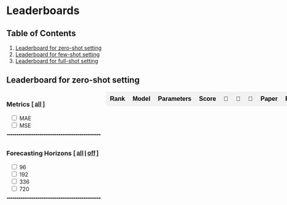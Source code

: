 # Leaderboards


<script src="https://cdnjs.cloudflare.com/ajax/libs/PapaParse/5.3.0/papaparse.min.js"></script>


## Table of Contents

1. [Leaderboard for zero-shot setting](#Leaderboard-for-zero-shot-setting)
1. [Leaderboard for few-shot setting](#Leaderboard-for-few-shot-setting)
1. [Leaderboard for full-shot setting](#Leaderboard-for-full-shot-setting)

## Leaderboard for zero-shot setting

<div class="main-container" id="main-container-zero">
  <div class="checkbox-wrapper">
    <div class="checkbox-container" id="dataset-container-mul-type-zero">
    </div>
    <div class="checkbox-container" id="dataset-container-mul-up-zero">
      <div class="category" style="margin-bottom:0px">
        <h3>
          <input type="checkbox" id="select-all-Metrics-zero" style='display:none' onchange="toggleCategory('Metrics','zero', this.checked)">
          Metrics
          <b style="font: 16px 'Microsoft YaHei', Verdana, sans-serif; font-weight:bold"> [<a href="javascript:void(0);" onclick="toggleCategory('Metrics','zero', true)" style="padding:0 3px">all</a>]</b>
        </h3>
        <div class="checkbox-wrapper1">
          <div class="checkbox-item">
            <input type="checkbox" id="Metrics-zero/MAE" onchange="handleChildCheckboxChange(event)" class="checkbox-Metrics-zero">
            <label>MAE</label>
          </div>
          <div class="checkbox-item">
            <input type="checkbox" id="Metrics-zero/MSE" onchange="handleChildCheckboxChange(event)" class="checkbox-Metrics-zero">
            <label>MSE</label>
          </div>
        </div>
      </div>
    </div>
    <div style='width:95%'>
      <hr style="border:1px dashed #ddd">
    </div>
    <div class="category" style="margin-bottom:0px">
            <h3>
              <input type="checkbox" id="select-all-Horizons-zero" style='display:none' onchange="toggleCategory('Horizons', this.checked)">
              Forecasting Horizons
              <b style="font: 16px 'Microsoft YaHei', Verdana, sans-serif; font-weight:bold"> [<a href="javascript:void(0);" onclick="toggleCategory('Horizons','zero', true)" style="padding:0 3px">all</a>|<a href="javascript:void(0);" onclick="toggleCategory('Horizons','zero', false)" style="padding:0 3px">off</a>]</b>
            </h3>
            <div class="checkbox-wrapper2" style='grid-template-columns: 1.5fr;'>
              <div class="checkbox-item">
                <input type="checkbox" id="Horizons-zero/96" onchange="handleChildCheckboxChange(event)" class="checkbox-Horizons-zero">
                <label for="Horizons/96">96</label>
              </div>
              <div class="checkbox-item">
                <input type="checkbox" id="Horizons-zero/192" onchange="handleChildCheckboxChange(event)" class="checkbox-Horizons-zero">
                <label for="Horizons/192">192</label>
              </div>
              <div class="checkbox-item">
                <input type="checkbox" id="Horizons-zero/336" onchange="handleChildCheckboxChange(event)" class="checkbox-Horizons-zero">
                <label for="Horizons/336">336</label>
              </div>
              <div class="checkbox-item">
                <input type="checkbox" id="Horizons-zero/720" onchange="handleChildCheckboxChange(event)" class="checkbox-Horizons-zero">
                <label for="Horizons/720">720</label>
              </div>
            </div>
          </div>
    <div style='width:95%'>
      <hr style="border:1px dashed #ddd">
    </div>
    <!-- <div style='width:95%'>
      <hr style="border:1px dashed #ddd">
    </div> -->
  </div>
  <div class='right' style="width: 100%;padding: 0px;">
    <div style="width:100%;margin-top: 0;" class="table-container" id='table-container-mul'>
      <table id="zero" class="my-table2">
        <thead>
          <tr>
            <th>Rank</th>
            <th>Model</th>
            <th>Parameters</th>
            <th>Score</th>
            <th>🥇</th>
            <th>🥈</th>
            <th>🥉</th>
            <th>Paper</th>
            <th>Publication</th>
            <th>Year</th>
          </tr>
        </thead>
        <tbody>
        </tbody>
      </table>
    </div>
    <div style="margin-top:70px;">
      <div  id="dataset-container-mul-down">
        <!-- <div class="checkbox-container1" id="dataset-container-mul-down"> -->
        </div>
        <!-- <div style='width:50%'>
          <hr style="border:1px dashed #ddd">
        </div> -->
      </div>
  </div>
</div>
    <div id='all-zero' style='margin-top:-70px'>
      <div class='checkbox-container'>
        <div class="all-checkbox">
          <input type="checkbox" id="select-all" onclick="toggleSelectAll(this.checked,'zero')" style="display:none">
          <label for="select-all">
            <h3 style="white-space:nowrap">Datasets
              <b style="font: 16px 'Microsoft YaHei', Verdana, sans-serif; font-weight:bold"> [<a href="javascript:void(0);" onclick="toggleSelectAll(true,'zero')" style="padding:0 3px">all</a>|<a href="javascript:void(0);" onclick="toggleSelectAll(false,'zero')" style="padding:0 3px">off</a>]</b>
            </h3>
          </label>
        </div>
      </div>
      <div class="checkbox-container" id="dataset-container-zero" style=' gap:3px; margin-top: -10px;padding-right:0px;grid-template-columns: 1fr 1fr 1fr 1fr 1fr;'></div>
    </div>
<div class="" id="dataset-container-mul-down1">
          <div class="category" style="margin-bottom:0px">
            <h3>
              <input type="checkbox" id="select-all-Score-zero" style='display:none' onchange="toggleCategory('Score','zero', this.checked)">
              Score
            </h3>
            <div class="checkbox-wrapper3" style=' display: flex;gap:10px;'>
              <div class="checkbox-item">
                <input type="radio" id="Score-zero/1" value="Score/1" onchange="handleChildCheckboxChange(event)" class="checkbox-Score-zero">
                <label for="Score/1">🥇</label>
              </div>
              <div class="checkbox-item">
                <input type="radio" id="Score-zero/2" value="Score/2" onchange="handleChildCheckboxChange(event)" class="checkbox-Score-zero">
                <label for="Score/2">🥇 + 🥈 + 🥉</label>
              </div>
              <div class="checkbox-item" style="flex-wrap:nowrap;">
                <input type="radio" id="Score-zero/3" value="Score/3" onchange="handleChildCheckboxChange(event)" class="checkbox-Score-zero">
                <label for="Score/3">
                <input type="number" id="score-zero/3/1" name="score/3/1" value="3" oninput="validateInput(this)"> × 🥇 + 
                <input type="number" id="score-zero/3/2" name="score/3/2" value="2" oninput="validateInput(this)"> × 🥈 + 
                <input type="number" id="score-zero/3/3" name="score/3/3" value="1" oninput="validateInput(this)"> × 🥉</label>
              </div>
            </div>
          </div>
        </div>
<div style="height:30px"></div>

### Rules:
- Specific models require training on data of each specific scenario, and most LLM-based models need fine-tuning of either the LLM backbones or some additional components to adapt to down-stream datasets. Thus, in zero-short evaluation, we focus on time series pre-trained models that are capable of performing zero-shot forecasting.

- For time series foundation models, we consider 14 datasets and 2 error metrics, i.e., MAE and MSE. For each dataset, we consider 4 forecasting horizons. We directly use the test set for evaluation ([click here](../../datasets/#Multivariate-time-series) for details), [click here](./#Zero-shot-setting-results) to see the detailed results, [click here](./zero.csv) to download detailed evaluation results for each of the 14 multivariate time series.

- For each forecasting algorithm, we count the number of times that the algorithm receives the gold, silver, and bronze medals, i.e., having the lowest, 2nd lowest, and 3rd lowest errors, shown as 🥇, 🥈, and 🥉, respectively. 

- We provide three different types of scores for ranking the forecasting algorithms. First, the scores equal to the numbers of gold medals. Second, the scores are the sum of the numbers of gold, silver, and bronze medals. Third, the scores are the weighted sum of the gold, silver, and bronze medals, where the weights can be customized. The larger the score, the higher the ranking.


## Zero-shot setting results

<div class="main-container">
  <div style="width:100%;overflow-y:auto;height:800px" class="table-container">
    <table id="display-zero" class="my-table2">
      <thead>
      </thead>
      <tbody>
      </tbody>
    </table>
  </div>
</div>
MOIRAI flattens all channels into a single dimension for patching, thus limiting its use when dealing with datasets with many channels. MOIRAI fails to work on Traffic (862 channels) and Wike2000 (2000 channels), which is shown with -.

<div style="height:30px"></div>

## Leaderboard for few-shot setting

<div class="main-container" id="main-container-few">
  <div class="checkbox-wrapper">
    <div class="checkbox-container" id="dataset-container-mul-type-few">
      <div class="category" style="margin-bottom:0px;width: 241px;">
        <h3>
          <input type="checkbox" id="select-all-type-few" style='display:none' onchange="toggleCategory('Type','few', this.checked)">
          Model Type
          <b style="font: 16px 'Microsoft YaHei', Verdana, sans-serif; font-weight:bold"> [<a href="javascript:void(0);" onclick="toggleCategory('Type','few', true)" style="padding:0 3px">all</a>]</b>
        </h3>
        <div class="checkbox-wrapper1">
          <div class="checkbox-item">
            <input type="checkbox" id="Type-few/Pretrain-Model" onchange="handleChildCheckboxChange(event)" class="checkbox-Type-few">
            <label >TS Pretrain Model</label>
          </div>
          <div class="checkbox-item">
            <input type="checkbox" id="Type-few/LLM-Based-Model" onchange="handleChildCheckboxChange(event)" class="checkbox-Type-few">
            <label >LLM Based Model</label>
          </div>
          <div class="checkbox-item">
            <input type="checkbox" id="Type-few/Specific-Model" onchange="handleChildCheckboxChange(event)" class="checkbox-Type-few">
            <label >Specific Model</label>
          </div>
        </div>
      </div>
    </div>
     <div style='width:95%'>
      <hr style="border:1px dashed #ddd">
    </div>
    <div class="checkbox-container" id="dataset-container-mul-up-few">
      <div class="category" style="margin-bottom:0px">
        <h3>
          <input type="checkbox" id="select-all-Metrics-few" style='display:none' onchange="toggleCategory('Metrics','few', this.checked)">
          Metrics
          <b style="font: 16px 'Microsoft YaHei', Verdana, sans-serif; font-weight:bold"> [<a href="javascript:void(0);" onclick="toggleCategory('Metrics','few', true)" style="padding:0 3px">all</a>]</b>
        </h3>
        <div class="checkbox-wrapper1">
          <div class="checkbox-item">
            <input type="checkbox" id="Metrics-few/MAE" onchange="handleChildCheckboxChange(event)" class="checkbox-Metrics-few">
            <label>MAE</label>
          </div>
          <div class="checkbox-item">
            <input type="checkbox" id="Metrics-few/MSE" onchange="handleChildCheckboxChange(event)" class="checkbox-Metrics-few">
            <label>MSE</label>
          </div>
        </div>
      </div>
    </div>
    <div style='width:95%'>
      <hr style="border:1px dashed #ddd">
    </div>
    <div id='all-few'>
      <div class='checkbox-container'>
        <div class="all-checkbox">
          <input type="checkbox" id="select-all" onclick="toggleSelectAll(this.checked,'few')" style="display:none">
          <label for="select-all">
            <h3 style="white-space:nowrap">Datasets
              <b style="font: 16px 'Microsoft YaHei', Verdana, sans-serif; font-weight:bold"> [<a href="javascript:void(0);" onclick="toggleSelectAll(true,'few')" style="padding:0 3px">all</a>|<a href="javascript:void(0);" onclick="toggleSelectAll(false,'few')" style="padding:0 3px">off</a>]</b>
            </h3>
          </label>
        </div>
      </div>
      <div class="checkbox-container" id="dataset-container-few"></div>
    </div>
    <div style='width:95%'>
      <hr style="border:1px dashed #ddd">
    </div>
    <div class="checkbox-container1" id="dataset-container-mul-down">
      <div class="category" style="margin-bottom:0px">
        <h3>
          <input type="checkbox" id="select-all-Horizons-few" style='display:none' onchange="toggleCategory('Horizons', this.checked)">
          Forecasting Horizons
          <b style="font: 16px 'Microsoft YaHei', Verdana, sans-serif; font-weight:bold"> [<a href="javascript:void(0);" onclick="toggleCategory('Horizons','few', true)" style="padding:0 3px">all</a>|<a href="javascript:void(0);" onclick="toggleCategory('Horizons','few', false)" style="padding:0 3px">off</a>]</b>
        </h3>
        <div class="checkbox-wrapper2">
          <div class="checkbox-item">
            <input type="checkbox" id="Horizons-few/96" onchange="handleChildCheckboxChange(event)" class="checkbox-Horizons-few">
            <label for="Horizons/96">96</label>
          </div>
          <div class="checkbox-item">
            <input type="checkbox" id="Horizons-few/192" onchange="handleChildCheckboxChange(event)" class="checkbox-Horizons-few">
            <label for="Horizons/192">192</label>
          </div>
          <div class="checkbox-item">
            <input type="checkbox" id="Horizons-few/336" onchange="handleChildCheckboxChange(event)" class="checkbox-Horizons-few">
            <label for="Horizons/336">336</label>
          </div>
          <div class="checkbox-item">
            <input type="checkbox" id="Horizons-few/720" onchange="handleChildCheckboxChange(event)" class="checkbox-Horizons-few">
            <label for="Horizons/720">720</label>
          </div>
        </div>
      </div>
    </div>
    <div style='width:95%'>
      <hr style="border:1px dashed #ddd">
    </div>
    <div class="checkbox-container1" id="dataset-container-mul-down1">
      <div class="category" style="margin-bottom:0px">
        <h3>
          <input type="checkbox" id="select-all-Score-few" style='display:none' onchange="toggleCategory('Score','few', this.checked)">
          Score
        </h3>
        <div class="checkbox-wrapper3">
          <div class="checkbox-item">
            <input type="radio" id="Score-few/1" value="Score/1" onchange="handleChildCheckboxChange(event)" class="checkbox-Score-few">
            <label for="Score/1">🥇</label>
          </div>
          <div class="checkbox-item">
            <input type="radio" id="Score-few/2" value="Score/2" onchange="handleChildCheckboxChange(event)" class="checkbox-Score-few">
            <label for="Score/2">🥇 + 🥈 + 🥉</label>
          </div>
          <div class="checkbox-item" style="flex-wrap:nowrap;">
            <input type="radio" id="Score-few/3" value="Score/3" onchange="handleChildCheckboxChange(event)" class="checkbox-Score-few">
            <label for="Score/3">
            <input type="number" id="score-few/3/1" name="score/3/1" value="3" oninput="validateInput(this)"> × 🥇 + 
            <input type="number" id="score-few/3/2" name="score/3/2" value="2" oninput="validateInput(this)"> × 🥈 + 
            <input type="number" id="score-few/3/3" name="score/3/3" value="1" oninput="validateInput(this)"> × 🥉</label>
          </div>
        </div>
      </div>
    </div>
  </div>
  <div style="width:100%;margin-top: 0;" class="table-container" id='table-container-mul'>
    <table id="few" class="my-table2">
      <thead>
        <tr>
          <th>Rank</th>
          <th>Model</th>
          <th>Parameters</th>
          <th>Score</th>
          <th>🥇</th>
          <th>🥈</th>
          <th>🥉</th>
          <th>Paper</th>
          <th>Publication</th>
          <th>Year</th>
        </tr>
      </thead>
      <tbody>
      </tbody>
    </table>
  </div>
</div>


### Rules:

- For short-term time series datasets like ILI, the sample size under the 5% sampling condition is insufficient to support fine-tuning of the foundation model. Therefore, we only conduct tests on long-term time series datasets. 

- For time series foundation models, we consider 10 datasets and 2 error metrics, i.e., MAE and MSE. For each dataset, we consider 4 forecasting horizons. We default to uniformly sampling 5% of the samples from the training set for model fine-tuning and evaluation on test set. [Click here](./#Few-shot-setting-results) to see the detailed results, [click here](./few.csv) to download detailed evaluation results for each of the 10 multivariate time series.

- For each forecasting algorithm, we count the number of times that the algorithm receives the gold, silver, and bronze medals, i.e., having the lowest, 2nd lowest, and 3rd lowest errors, shown as 🥇, 🥈, and 🥉, respectively. 

- We provide three different types of scores for ranking the forecasting algorithms. First, the scores equal to the numbers of gold medals. Second, the scores are the sum of the numbers of gold, silver, and bronze medals. Third, the scores are the weighted sum of the gold, silver, and bronze medals, where the weights can be customized. The larger the score, the higher the ranking.

## Few-shot setting results

<div class="main-container">
  <div style="width:100%;overflow-y:auto;height:800px" class="table-container">
    <table id="display-few" class="my-table2">
      <thead>
      </thead>
      <tbody>
      </tbody>
    </table>
  </div>
</div>
The maximum training duration was constrained to a maximum of 5 hours. Models that exceeded this threshold are represented with –.

<div style="height:30px"></div>

## Leaderboard for full-shot setting

<div class="main-container" id="main-container-full">
  <div class="checkbox-wrapper">
    <div class="checkbox-container" id="dataset-container-mul-type-full">
      <div class="category" style="margin-bottom:0px;width: 241px;">
        <h3>
          <input type="checkbox" id="select-all-type-full" style='display:none' onchange="toggleCategory('Type','full', this.checked)">
          Model Type
          <b style="font: 16px 'Microsoft YaHei', Verdana, sans-serif; font-weight:bold"> [<a href="javascript:void(0);" onclick="toggleCategory('Type','full', true)" style="padding:0 3px">all</a>]</b>
        </h3>
        <div class="checkbox-wrapper1">
          <div class="checkbox-item">
            <input type="checkbox" id="Type-full/Pretrain-Model" onchange="handleChildCheckboxChange(event)" class="checkbox-Type-full">
            <label >TS Pretrain Model</label>
          </div>
          <div class="checkbox-item">
            <input type="checkbox" id="Type-full/LLM-Based-Model" onchange="handleChildCheckboxChange(event)" class="checkbox-Type-full">
            <label >LLM Based Model</label>
          </div>
          <div class="checkbox-item">
            <input type="checkbox" id="Type-full/Specific-Model" onchange="handleChildCheckboxChange(event)" class="checkbox-Type-full">
            <label >Specific Model</label>
          </div>
        </div>
      </div>
    </div>
     <div style='width:95%'>
      <hr style="border:1px dashed #ddd">
    </div>
    <div class="checkbox-container" id="dataset-container-mul-up-full">
      <div class="category" style="margin-bottom:0px">
        <h3>
          <input type="checkbox" id="select-all-Metrics-full" style='display:none' onchange="toggleCategory('Metrics','full', this.checked)">
          Metrics
          <b style="font: 16px 'Microsoft YaHei', Verdana, sans-serif; font-weight:bold"> [<a href="javascript:void(0);" onclick="toggleCategory('Metrics','full', true)" style="padding:0 3px">all</a>]</b>
        </h3>
        <div class="checkbox-wrapper1">
          <div class="checkbox-item">
            <input type="checkbox" id="Metrics-full/MAE" onchange="handleChildCheckboxChange(event)" class="checkbox-Metrics-full">
            <label>MAE</label>
          </div>
          <div class="checkbox-item">
            <input type="checkbox" id="Metrics-full/MSE" onchange="handleChildCheckboxChange(event)" class="checkbox-Metrics-full">
            <label>MSE</label>
          </div>
        </div>
      </div>
    </div>
    <div style='width:95%'>
      <hr style="border:1px dashed #ddd">
    </div>
    <div id='all-full'>
      <div class='checkbox-container'>
        <div class="all-checkbox">
          <input type="checkbox" id="select-all" onclick="toggleSelectAll(this.checked,'full')" style="display:none">
          <label for="select-all">
            <h3 style="white-space:nowrap">Datasets
              <b style="font: 16px 'Microsoft YaHei', Verdana, sans-serif; font-weight:bold"> [<a href="javascript:void(0);" onclick="toggleSelectAll(true,'full')" style="padding:0 3px">all</a>|<a href="javascript:void(0);" onclick="toggleSelectAll(false,'full')" style="padding:0 3px">off</a>]</b>
            </h3>
          </label>
        </div>
      </div>
      <div class="checkbox-container" id="dataset-container-full"></div>
    </div>
    <div style='width:95%'>
      <hr style="border:1px dashed #ddd">
    </div>
    <div class="checkbox-container1" id="dataset-container-mul-down">
      <div class="category" style="margin-bottom:0px">
        <h3>
          <input type="checkbox" id="select-all-Horizons-full" style='display:none' onchange="toggleCategory('Horizons', this.checked)">
          Forecasting Horizons
          <b style="font: 16px 'Microsoft YaHei', Verdana, sans-serif; font-weight:bold"> [<a href="javascript:void(0);" onclick="toggleCategory('Horizons','full', true)" style="padding:0 3px">all</a>|<a href="javascript:void(0);" onclick="toggleCategory('Horizons','full', false)" style="padding:0 3px">off</a>]</b>
        </h3>
        <div class="checkbox-wrapper2">
          <div class="checkbox-item">
            <input type="checkbox" id="Horizons-full/96" onchange="handleChildCheckboxChange(event)" class="checkbox-Horizons-full">
            <label for="Horizons/96">96</label>
          </div>
          <div class="checkbox-item">
            <input type="checkbox" id="Horizons-full/192" onchange="handleChildCheckboxChange(event)" class="checkbox-Horizons-full">
            <label for="Horizons/192">192</label>
          </div>
          <div class="checkbox-item">
            <input type="checkbox" id="Horizons-full/336" onchange="handleChildCheckboxChange(event)" class="checkbox-Horizons-full">
            <label for="Horizons/336">336</label>
          </div>
          <div class="checkbox-item">
            <input type="checkbox" id="Horizons-full/720" onchange="handleChildCheckboxChange(event)" class="checkbox-Horizons-full">
            <label for="Horizons/720">720</label>
          </div>
        </div>
      </div>
    </div>
    <div style='width:95%'>
      <hr style="border:1px dashed #ddd">
    </div>
    <div class="checkbox-container1" id="dataset-container-mul-down1">
      <div class="category" style="margin-bottom:0px">
        <h3>
          <input type="checkbox" id="select-all-Score-full" style='display:none' onchange="toggleCategory('Score','full', this.checked)">
          Score
        </h3>
        <div class="checkbox-wrapper3">
          <div class="checkbox-item">
            <input type="radio" id="Score-full/1" value="Score/1" onchange="handleChildCheckboxChange(event)" class="checkbox-Score-full">
            <label for="Score/1">🥇</label>
          </div>
          <div class="checkbox-item">
            <input type="radio" id="Score-full/2" value="Score/2" onchange="handleChildCheckboxChange(event)" class="checkbox-Score-full">
            <label for="Score/2">🥇 + 🥈 + 🥉</label>
          </div>
          <div class="checkbox-item" style="flex-wrap:nowrap;">
            <input type="radio" id="Score-full/3" value="Score/3" onchange="handleChildCheckboxChange(event)" class="checkbox-Score-full">
            <label for="Score/3">
            <input type="number" id="score-full/3/1" name="score/3/1" value="3" oninput="validateInput(this)"> × 🥇 + 
            <input type="number" id="score-full/3/2" name="score/3/2" value="2" oninput="validateInput(this)"> × 🥈 + 
            <input type="number" id="score-full/3/3" name="score/3/3" value="1" oninput="validateInput(this)"> × 🥉</label>
          </div>
        </div>
      </div>
    </div>
  </div>

  <div style="width:100%;margin-top: 0;" class="table-container" id='table-container-mul'>
    <table id="full" class="my-table2">
      <thead>
        <tr>
          <th>Rank</th>
          <th>Model</th>
          <th>Parameters</th>
          <th>Score</th>
          <th>🥇</th>
          <th>🥈</th>
          <th>🥉</th>
          <th>Paper</th>
          <th>Publication</th>
          <th>Year</th>
        </tr>
      </thead>
      <tbody>
      </tbody>
    </table>
  </div>
</div>

<div style="height:20px"></div>

### Rules:

- Since full-shot training on some foundation models may take substantially long time, which violates the original intention of the foundation models, we only select several representative foundation models that are more efficient in training in the full-shot setting. 

- For time series foundation models, we consider 6 datasets and 2 error metrics, i.e., MAE and MSE. For each dataset, we consider 4 forecasting horizons. [Click here](./#Full-shot-setting-results) to see the detailed results, [click here](./full.csv) to download detailed evaluation results for each of the 6 multivariate time series.

- For each forecasting algorithm, we count the number of times that the algorithm receives the gold, silver, and bronze medals, i.e., having the lowest, 2nd lowest, and 3rd lowest errors, shown as 🥇, 🥈, and 🥉, respectively. 

- We provide three different types of scores for ranking the forecasting algorithms. First, the scores equal to the numbers of gold medals. Second, the scores are the sum of the numbers of gold, silver, and bronze medals. Third, the scores are the weighted sum of the gold, silver, and bronze medals, where the weights can be customized. The larger the score, the higher the ranking.

## Full-shot setting results

<div class="main-container">
  <div style="width:100%;overflow-y:auto;height:800px" class="table-container">
    <table id="display-full" class="my-table2">
      <thead>
      </thead>
      <tbody>
      </tbody>
    </table>
  </div>
</div>

<script>

model_type = {'Pretrain-Model':['TimesFM','Timer','UniTS','TTM','MOIRAI','ROSE','Moment'],
              'LLM-Based-Model':['GPT4TS',	'UniTime',	'S2IPLLM',	'TimeLLM'],
              'Specific-Model':['PatchTST','Dlinear','FITS','iTransformer','FedFormer','TimesNet','TimeMixer']}

all_data = {'zero':{'method':{},'dataset':[],'metric':[],'result':{}},
'few':{'method':{},'dataset':[],'metric':[],'result':{}},
'full':{'method':{},'dataset':[],'metric':[],'result':{}}}

settings = ['zero','few','full']

settings.forEach( setting =>{

  fetch(`./${setting}.csv`)
    .then(response => response.text())
    .then(text => Papa.parse(text, {
        header: true,
        dynamicTyping: true,
        complete:function(results){
            for (let i1 = 1; i1 < 4; i1++) {
                const scoreBox = document.getElementById(`Score-${setting}/${i1}`);
                scoreBox.checked = false;
            }
            button = document.getElementById(`Score-${setting}/1`);
            button.checked=true
            phraseInputTable(results.data, setting)
            toggleCategory('Metrics',setting, true,false)
            toggleCategory('Type',setting, true,false)
            toggleCategory('Horizons',setting, true,false)
            // 设置评分选项
            toggleSelectAll(true,setting)
            display(setting)
        } 
    }));

})

function display(setting){
    table = `display-${setting}`;
    const tableHeadr = document.getElementById(table).getElementsByTagName('thead')[0];
    const tableBody = document.getElementById(table).getElementsByTagName('tbody')[0];
    const rowHeadr1 = document.createElement('tr');
    const rowHeadr2 = document.createElement('tr');
    const rowHeadr3 = document.createElement('tr');

    result = Object.values(all_data[setting]['result'])
    result.sort((a,b)=>{
      if(a['Dataset-Quantity-metrics'].split('-')[0] != b['Dataset-Quantity-metrics'].split('-')[0])
        return a<b

      if(a['Dataset-Quantity-metrics'].split('-')[1] == b['Dataset-Quantity-metrics'].split('-')[1])
        return a<b

      return Number(a['Dataset-Quantity-metrics'].split('-')[1]) > Number(b['Dataset-Quantity-metrics'].split('-')[1])
      })

    //draw table head
    method = Object.keys(result[0])
    td1 = document.createElement('td');
    td1.innerHTML='Model'
    td1.rowSpan=2
    td1.colSpan=2
    td1.style='font-weight:bold;left:0;background-color:#f2f2f2;top:0;z-index:3;'
    td1.className='sticky-col-header sticky-col2'
    rowHeadr1.appendChild(td1)
    td2 = document.createElement('td');
    td2.innerHTML='Metrics'
    td2.colSpan=2
    td2.style='font-weight:bold;left:0;background-color:#f2f2f2;top:63.4px;z-index:3;'
    td2.className='sticky-col-header sticky-col2'
    rowHeadr3.appendChild(td2)
    method = method.filter(a=>(a!='Dataset-Quantity-metrics')&&(Object.keys(all_data[setting]['method']).includes(a)))
    method.sort((b,a)=>all_data[setting]['method'][a].year-all_data[setting]['method'][b].year)
    method.forEach(key=>{
        td1 = document.createElement('td');
        td1.innerHTML=key
        td1.colSpan=2
        td1.style='font-weight:bold'
        rowHeadr1.appendChild(td1)

        td2 = document.createElement('td');
        td2.innerHTML=all_data[setting]['method'][key].year
        td2.style='padding:0;font-weight:bold;'
        td2.colSpan=2
        rowHeadr2.appendChild(td2)
        
        td3 = document.createElement('td');
        td3.innerHTML='MSE'
        td3.style='font-weight:bold'
        td4 = document.createElement('td');
        td4.innerHTML='MAE'
        td4.style='font-weight:bold'
        rowHeadr3.appendChild(td3)
        rowHeadr3.appendChild(td4)
    })

    rowHeadr1.style='background-color:#f2f2f2;font-weight:bold;top:0;z-index: 3;'
    rowHeadr1.className='sticky-th'
    rowHeadr2.style='background-color:#f2f2f2;padding: 0px;height: 25px;font-size: 14px;font-weight:bold;top:38.4px;'
    rowHeadr2.className='sticky-th'
    rowHeadr3.style='background-color:#f2f2f2;font-weight:bold;top:63.4px;box-shadow: rgba(0, 0, 0, 0.4) 0px 2px 3px -2px;'
    rowHeadr3.className='sticky-th'
    tableHeadr.appendChild(rowHeadr1)
    tableHeadr.appendChild(rowHeadr2)
    tableHeadr.appendChild(rowHeadr3)

    // draw table body
    for(let i=0;i<result.length;i=i+8)
    {
      const row1 = document.createElement('tr');
      const row2 = document.createElement('tr');
      const row3 = document.createElement('tr');
      const row4 = document.createElement('tr');

      td = document.createElement('td');
      td.innerHTML=result[i]['Dataset-Quantity-metrics'].split('-')[0].split('/')[1]
      td.className='sticky-col-header sticky-col2'
      td.rowSpan  = 4
      
      if(i/8%2==0)
      { 
        td.style=' writing-mode: vertical-rl; transform: rotate(180deg);margin:auto;text-rendering: geometricPrecision; -webkit-font-smoothing: antialiased;-moz-osx-font-smoothing: grayscale; width: 20px;background-color:#fff;left:0; '
      }else{
        td.style=' writing-mode: vertical-rl; transform: rotate(180deg);margin:auto;text-rendering: geometricPrecision; -webkit-font-smoothing: antialiased;-moz-osx-font-smoothing: grayscale; width: 20px;background-color:#f2f2f2;left:0; '
      }
      row1.appendChild(td)
      rowList=[row1,row2,row3,row4]
      horenzon = ['96','192','336','720']
      for(let j=0;j<rowList.length;j=j+1)
      {
        td_horenzon = document.createElement('td');
        td_horenzon.innerHTML=horenzon[j]
        if(j%2==1)
        {
          td_horenzon.style='background-color:#f2f2f2;left:29.35px;'
        }else
        {
          td_horenzon.style='background-color:#fff;left:29.35px ;'
        }
        td_horenzon.className='sticky-col-header sticky-col2'
        rowList[j].appendChild(td_horenzon)
        rowData1 = result[i+2*j]
        method.sort((a,b)=>{
          if (rowData1[a] == '-')
            return 1
          if (rowData1[b] == '-')
            return -1
          return rowData1[a] - rowData1[b]
          })
        sort1 = structuredClone(method)
        rowData2 = result[i+2*j+1]
        method.sort((a,b)=>{
          if (rowData2[a] == '-')
            return 1
          if (rowData2[b] == '-')
            return -1
          return rowData2[a] - rowData2[b]})
        sort2 = structuredClone(method)
        Object.keys(rowData1).forEach(key=>{
          if (key!='Dataset-Quantity-metrics'){
            td1 = document.createElement('td');
            td1.innerHTML = processData(rowData1,key,sort1)
            rowList[j].appendChild(td1)
            td2 = document.createElement('td');
            td2.innerHTML = processData(rowData2,key,sort2)
            rowList[j].appendChild(td2)
          }
        })
        tableBody.appendChild(rowList[j])
      }
    }
}

function processData(rowData,key,sort)
{
  input = rowData[key]
  if(input=='-')
  return input
  if (key==sort[0])
  {
    return `<b> ${parseFloat(input).toFixed(3)} </b>`;
  }else if(key==sort[1])
  {
    return `<p class="double-underline"> ${parseFloat(input).toFixed(3)}</p>`;
  }else if(key==sort[2])
  {
    return `<u> ${parseFloat(input).toFixed(3)} </u>`;
  }else
  {
    return `${parseFloat(input).toFixed(3)}`;
  }
}

function phraseInputTable(input,setting)
{   
    //phrase method
    keys = Object.keys(input[9]).filter(item => item != 'Dataset-Quantity-metrics');
    keys.forEach(name=>{
      contact_text = input[0][name]?input[0][name]:''
      contact_url = input[1][name]
      paper_url = input[2][name]
      code_url = input[3][name]
      publication = input[4][name]
      bib = input[5][name]
      year = input[6][name]
      parameters = input[7][name]
      all_data[setting]['method'][name]={contact_text,contact_url,paper_url,code_url,publication,bib,year,parameters}
    })

    //phrase result
    for(let i = 8;i<input.length;i++)
    {
      if(!input[i]['Dataset-Quantity-metrics'])
        continue;
      let [data, horizon, metric] = input[i]['Dataset-Quantity-metrics'].split('-')

      if(!all_data[setting]['dataset'].includes(data))
      {
        all_data[setting]['dataset'].push(data)
      }
      if(!all_data[setting]['metric'].includes(metric))
      {
        all_data[setting]['metric'].push(metric)
      }
      all_data[setting]['result'][input[i]['Dataset-Quantity-metrics']]=input[i]
    }

    //draw dataset
    const container = document.getElementById('dataset-container-'+setting);
    const groupedDatasets = {};
    all_data[setting]['dataset'].forEach(dataset => {
        let [category, name] = dataset.split('/');
        if (!groupedDatasets[category]) {
            groupedDatasets[category] = [];
        }
        groupedDatasets[category].push(name);
    });
    var sortedCategories = []
    if (setting!='zero')
    {
      sortedCategories = Object.keys(groupedDatasets).sort((a, b) => groupedDatasets[b].length - groupedDatasets[a].length);
    }
    else
    {
      sortedCategories = ['Traffic','Energy','Environment','Economic','Nature','Health','Stock','Banking','Web','Electricity']
    }
    sortedCategories.forEach(category => {
        const categoryDiv = document.createElement('div');
        categoryDiv.className = 'category';
        const categoryLabel = document.createElement('h3');
        const categoryCheckbox = document.createElement('input');
        categoryCheckbox.type = 'checkbox';
        categoryCheckbox.id = `select-all-${category}-${setting}`;
        categoryCheckbox.addEventListener('change', () => toggleCategory(category,setting, categoryCheckbox.checked));
        categoryLabel.appendChild(categoryCheckbox);
        categoryLabel.appendChild(document.createTextNode(` ${category}`));
        categoryDiv.appendChild(categoryLabel);
        const d = document.createElement('div');
        groupedDatasets[category].forEach(name => {
            name = name.replace('_', '-');
            const div = document.createElement('div');
            div.className = 'checkbox-item';
            if(category=='Electricity'&&setting=='zero')
            {
              d.style='display:flex'
              div.style='display:flex'
            }
            const checkbox = document.createElement('input');
            checkbox.type = 'checkbox';
            checkbox.id = `${category}-${setting}/${name}`;
            checkbox.value = `${category}-${setting}/${name}`;
            checkbox.className = `checkbox-${category}-${setting}`;
            checkbox.addEventListener('change', handleChildCheckboxChange);
            const label = document.createElement('label');
            label.htmlFor = `${category}/${name}`;
            label.textContent = name;
            div.appendChild(checkbox);
            div.appendChild(label);
            d.appendChild(div);
            categoryDiv.appendChild(d);
        });
        container.appendChild(categoryDiv);
    });}

function updateParentCheckbox(category,setting) {
  if(category.includes('Type'))
  return
    const checkboxes = document.querySelectorAll(`.checkbox-${category}-${setting}`);
    const allChecked = Array.from(checkboxes).every(checkbox => checkbox.checked);
    document.getElementById(`select-all-${category}-${setting}`).checked = allChecked;
}

function handleChildCheckboxChange(event) {
    const checkbox = event.target;
    const category = checkbox.className.split('-')[1];
    const setting = checkbox.className.split('-')[2];
    if (category != 'Score')
    {
        updateParentCheckbox(category,setting);        
    }
    else
    {
        checkbox.checked = true
        var id = checkbox.value
        for (let i1 = 1; i1 < 4; i1++) {
            const scoreBox = document.getElementById(`Score-${setting}/${i1}`);
            if (scoreBox.value!=id) {
                scoreBox.checked = false;
            }
        }
    }
    submitSelection(setting); 
}

function toggleCategory (category,setting, isChecked, flush=true) {

    const checkbox = document.getElementById('select-all-' + category + '-' + setting);
    const checkboxes = document.querySelectorAll(`.checkbox-${category + '-' + setting}`);
    checkboxes.forEach(checkbox => {
        checkbox.checked = isChecked;
    });
    if(flush)
    submitSelection(setting);  
}

function toggleSelectAll(selectAllCheckbox,setting) {
    const container = document.getElementById('all-'+setting);
    const checkboxes = container.querySelectorAll('input[type="checkbox"]');
    checkboxes.forEach(checkbox => {
        checkbox.checked = selectAllCheckbox;
    });
    submitSelection(setting);
}

function submitSelection(setting){
    query_check_boxs = document.querySelectorAll(`*[class*="${setting}"]`);
    select_types=[]
    select_Metrics=[]
    select_Horizons=[]
    select_datasets=[]
    select_score=null
    query_check_boxs.forEach(checkbox=>{
       if(checkbox.checked)
       {
          if(checkbox.id.includes('Type'))
          {
            select_types.push(checkbox.id.split('/')[1].trim())
          }
          else if(checkbox.id.includes('Metrics'))
          {
            select_Metrics.push(checkbox.id.split('/')[1])
          }else if(checkbox.id.includes('Score'))
          {
            select_score = checkbox.id.split('/')[1].split('-')[0]
          }
          else if(checkbox.id.includes('Horizons'))
          {
            select_Horizons.push(checkbox.id.split('/')[1])
          }else
          {
            select_datasets.push(checkbox.id.split('-')[0]+'/'+checkbox.id.split('/')[1])
          }
       }
    })

// Banking/NN5-192-mae
    rank={}
    select_method=[]
    if (setting=='zero')
    {
      filteredKeys = ['TimesFM','Timer','UniTS','TTM','MOIRAI','ROSE']
    }
    else
    { 
        if (select_types.length==0)
        {
          select_types  = ['Pretrain-Model', 'LLM-Based-Model', 'Specific-Model']
          select_datasets = []
        }
        select_types.forEach( type=>{
          if (select_method)
          select_method +=','
          select_method += model_type[type]
        })
        select_method = select_method.split(',')
        filteredKeys = select_method.filter(method => Object.keys(all_data[setting]['method']).includes(method));

    }
    filteredKeys.forEach(method=>{
          rank[method]={'rank1':0,'rank2':0,'rank3':0,'score':0}
        })
    select_Metrics.forEach(metirc=>{
      select_Horizons.forEach(horizon=>{
        select_datasets.forEach(dataset=>{
                result = all_data[setting]['result'][`${dataset}-${horizon}-${metirc.toLowerCase()}`]
                sortedKeys = filteredKeys.sort((a, b) => result[a] - result[b]);
                rank[sortedKeys[0]]['rank1']+=1
                rank[sortedKeys[1]]['rank2']+=1
                rank[sortedKeys[2]]['rank3']+=1
        })
      })
    })
    draw=[]
    text3 = document.getElementById(`score-${setting}/3/3`)
    Object.keys(rank).forEach(method=>{
        if(select_score==3)
        {
            weight1 = document.getElementById(`score-${setting}/3/1`).value
            weight2 = document.getElementById(`score-${setting}/3/2`).value
            weight3 = document.getElementById(`score-${setting}/3/3`).value
            rank[method]['score'] = rank[method]['rank1'] * weight1 + rank[method]['rank2'] * weight2 + rank[method]['rank3'] * weight3
        }
        else if(select_score == 2){
            rank[method]['score'] = rank[method]['rank1'] + rank[method]['rank2'] + rank[method]['rank3']
        }else
        {
            rank[method]['score'] = rank[method]['rank1']
        }
        draw.push({method,'score':rank[method]['score'],'rank1':rank[method]['rank1'],'rank2':rank[method]['rank2'],'rank3':rank[method]['rank3']})
    })

    draw.sort((b, a)=>{
      if(a['score']!=b['score'])
      return a.score-b.score
      if (a.rank1!=b.rank1)
        return a.rank1-b.rank1
      if (a.rank2!=b.rank2)
        return a.rank2-b.rank2
      if (a.rank3!=b.rank3)
        return a.rank3-b.rank3
    })
    draw_table(draw,setting)
 }

function formatNumber(num) {
  return (num / 1e6).toFixed(2) + 'M';
    // if (num >= 1e9) {
    //     return (num / 1e9).toFixed(1) + 'B';  // 表示十亿
    // } else if (num >= 1e6) {
    //     return (num / 1e6).toFixed(1) + 'M';  // 表示百万
    // } else if (num >= 1e3) {
    //     return (num / 1e3).toFixed(1) + 'K';  // 表示千
    // } else {
    //     return num.toString();  // 小于千的数字
    // }
}

function draw_table(draw,setting)
{
  // Rank 	Model 	Score 	🥇 	🥈 	🥉 	Paper 	Publication 	Year
    const tbody = document.querySelector(`#${setting} tbody`);
    tbody.innerHTML = ''
    index=0
    draw.forEach(rowData=>{
      index+=1
      const row = document.createElement('tr');
      row.innerHTML = `
            <td>${index}</td>
            <td>${rowData.method}</td>
            <td>
                ${formatNumber(all_data[setting]['method'][rowData.method].parameters)}
            </td>
            <td>${rowData.score}</td>
            <td>${rowData.rank1}</td>
            <td>${rowData.rank2}</td>
            <td>${rowData.rank3}</td>
            <td>
                <a href="${all_data[setting]['method'][rowData.method].paper_url}"  target="_blank">paper</a>
            </td>
            <td>
             ${all_data[setting]['method'][rowData.method].publication} [<a href="${all_data[setting]['method'][rowData.method].bib}" target="_blank">bib</a>]
            </td>
            <td>
                ${all_data[setting]['method'][rowData.method].year}
            </td>
        `;
      tbody.appendChild(row)
    })
}

let lastValidValue = '';
function validateInput(input) {
    let value = input.value;

    // 保存光标位置
    const cursorPos = input.selectionStart;
    
    // 处理整数和小数部分
    let [integerPart, decimalPart] = value.split('.');
    

    // 处理整数部分：去除前导零并限制最大两位数
    
    // 去除前导零
    if (integerPart.length > 1) {
        integerPart = integerPart.replace(/^0+/, ''); 
    }
    
    // 处理小数部分：限制最多两位
    if (decimalPart) {
        decimalPart = decimalPart.slice(0, 2);
    }
    
    // 合并整数部分和小数部分
    let newValue = integerPart;
    if (decimalPart) {
        newValue += '.' + decimalPart;
    }
    
    // 如果小数点后有数字，但是小数点前的数字部分为空，应至少显示 `0`
    if (newValue === '' || newValue === '.') {
        newValue = '0';
    }
    
    // 验证并更新输入值
    if (newValue !== value) {
        input.value = newValue;
    }
    
    // 更新最后一个有效值
    lastValidValue = input.value;
    
    // 恢复光标的位置
    // input.setSelectionRange(cursorPos, cursorPos);
    submitSelection(setting)
}

</script>
<style>
/* 基本表格样式 */
table.my-table2 {
  width: 100%;
  border-collapse: collapse;
  font-family: Arial, sans-serif;
  border: none; /* 去除表格边框 */
  padding:0;
  margin:0
}

/* 表头样式 */
table.my-table2 th {
  background-color: #f2f2f2; /* 表头背景色（奇数行浅灰色） */
  color: black; /* 表头文字颜色 */
  font-weight: bold; /* 表头字体加粗 */
  padding: 10px; /* 调整表头内边距 */
  text-align: center; /* 居中对齐 */
   white-space: nowrap; /* 防止文本换行 */
  border: none;
}

/* 偶数行背景色 */
table.my-table2 tr:nth-child(odd) {
  background-color: #ffffff; /* 偶数行背景色（白色） */
}

/* 奇数行背景色 */
table.my-table2 tr:nth-child(even) {
  background-color: #f2f2f2; /* 奇数行背景色（浅灰色） */
}

/* 单元格样式 */
table.my-table2 td {
  padding: 8px; /* 调整单元格内边距 */
  text-align: center; /* 居中对齐 */
  border: none; /* 去除单元格边框 */
  vertical-align: middle;
  /* white-space: nowrap; 防止文本换行 */
  /* overflow: hidden; 隐藏溢出内容
  text-overflow: ellipsis; 溢出内容显示省略号 */
  /* max-width: 200px; 设置单元格最大宽度
  position: relative; 设置相对定位以显示悬停内容 */
}

/* 第4列单独样式 */
table.my-table2 tr td:nth-child(4) {
  /* max-width: 150px; 设置第4列单元格最大宽度 */
}

/* 第2列单独样式 */
table.my-table2 tr td:nth-child(2) {
  /* max-width: 80px; 设置第2列单元格最大宽度 */
}

/* 第7列单独样式 */
table.my-table2 tr td:nth-child(7) {
  /* max-width: 100px; 设置第7列单元格最大宽度 */
}
.table-container {
  width: 100%; /* Adjust width as needed */
  max-width: 100%; /* Ensure it doesn't exceed the container width */
  /* Adjust height as needed */
  overflow-x: auto; /* Enable horizontal scroll */
  overflow-y: hidden; /* Enable vertical scroll */
  padding-left: 0px;
}
.table-container {
  width: 80%; /* Adjust width as needed */
  /* max-width: 100%; Ensure it doesn't exceed the container width */
  /* Adjust height as needed */
  overflow-x: auto; /* Enable horizontal scroll */
  margin:auto;
  overflow-y: hidden; /* Enable vertical scroll */
  display: flex;justify-content: LEFT;
}
 select {
    background-color: #f2f2f2; /* 表头背景色（奇数行浅灰色） */
    color: black; /* 表头文字颜色 */
    font-weight: bold; /* 表头字体加粗 */
    text-align: center; /* 居中对齐 */
    white-space: nowrap; /* 防止文本换行 */
    border: none;
    margin:auto;
    }
select:focus {
  border: none; /* 确保选中时没有边框 */
  outline: none; /* 确保选中时没有黑框 */
}
option
{
    padding:5px,0;
}
.checkbox-item
{
    margin-left:10px;
}
</style>

<style>
.main-container{
    display: flex;
    align-items: stretch; /* Stretch items to the same height */
    height: 100%;
}
.checkbox-container1
{
    display: grid;
    grid-template-columns: 1fr; /* 分为两列 */
    gap: 10px;
    padding-right: 20px; /* Add some space between checkboxes and table */
    overflow-y: auto; /* Enable vertical scroll if needed */
}
.checkbox-container {
 display: grid;
    grid-template-columns: 0.7fr 0.7fr; /* 分为两列 */
    padding-right: 10px; /* Add some space between checkboxes and table */
    overflow-y: auto; /* Enable vertical scroll if needed */
}
.category h3 {
    display: flex;
    align-items: center;
}

.category {
    margin-bottom: 10px;
}
.checkbox-wrapper {
    display: flex;
    flex-direction: column;
    justify-content: flex-start;
    height: 100%;
    width:fit-content;
}
.article-entry h3{
    margin:0;
    margin-right: 6px;
}
.all-checkbox {
    display: flex;
    align-items: center;
    margin-bottom: 10px; /* 在 "All" 复选框和其他复选框之间添加一些间距 */
}
.checkbox-wrapper1 {
    display: grid;
    grid-template-columns: 1fr;
    width:250px;

}

.checkbox-wrapper2 {
    display: grid;
    grid-template-columns: 1.5fr 1.5fr 1.5fr 1.5fr;
    width:260px;

}
.checkbox-wrapper3 {
    display: grid;
    grid-template-columns: 1;
    width:100%;

}
.checkbox-wrapper3 .checkbox-item
{
     margin-left:15px;
     margin-top:10px;
}
input[type="number"] {
    border: none; /* 去掉边框 */
    border-bottom: 1px solid #000; /* 底部添加一条横线 */
    outline: none;
    padding: 0px;
    /* padding-right: 0px;  */
    
    width: 31px;
    font-size:14px;
    /* text-align:right; */
    text-align:center;
}
input::-webkit-outer-spin-button,
input::-webkit-inner-spin-button {
    -webkit-appearance: none;
}
input[type="number"]{
    -moz-appearance: textfield;
}

</style>


<style>
.sticky-col{
            background-color: white;
            position: sticky;
            left: 0; /* 固定在左侧 */
            z-index: 1;/* 设定堆叠顺序 */
            /* box-shadow: rgba(0, 0, 0, 0.4) -2px 0px 3px -1px; */
        }
/* 确保交叉单元格的堆叠顺序 */
.sticky-col-header {
    z-index: 3;
}
.sticky-th {
      position: sticky;
      top: 0; /* 固定在顶部 */
      z-index: 2; /* 设定堆叠顺序 */
        }
.double-underline {
            position: relative;
            display: inline-block;
            /* font: inherit; 继承父元素的字体样式 */
        }
        .double-underline::after,
        .double-underline::before {
            content: '';
            position: absolute;
            left: 0;
            right: 0;
            height: 1px; /* 下划线的厚度 */
            background-color: black; /* 下划线的颜色 */
        }
        .double-underline::before {
            bottom: 3px; /* 第一条下划线的位置 */
        }
        .double-underline::after {
            bottom: 0px; /* 第二条下划线的位置 */
        }
    .sticky-col2 {
            position: sticky;
            left: 36px; /* 根据第一列的宽度设置 */
            z-index: 1;
            background-color: #fff;
        }
.sticky-col2::after {
    content: '';
    position: absolute;
    top: 0;
    right: 0px; /* 调整阴影位置 */
    width: 5px;
    height: 105%;
    box-shadow: 2px 0 3px -2px rgba(0, 0, 0, 0.4); /* 右侧阴影 */
}

</style>